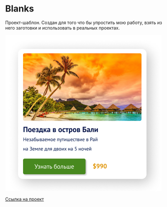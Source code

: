 <h1 align="left">Blanks</h1>

<p>
  Проект-шаблон. Создан для того что бы упростить мою работу, взять из него заготовки и использовать в реальных проектах.
</p>

![Card](Card.png)

[Ссылка на проект](https://www.figma.com/file/kF7czQAOTASPj8rN2Ud1HE/Blanks?node-id=0%3A1&t=iaKAsy0ViimMHW9d-1)

